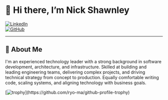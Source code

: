 # 👋 Hi there, I’m Nick Shawnley

[![LinkedIn](https://img.shields.io/badge/LinkedIn-Profile-blue?logo=linkedin&logoColor=white&link=https://www.linkedin.com/in/shawnley/)](https://www.linkedin.com/in/shawnley/)  
[![GitHub](https://img.shields.io/badge/GitHub-@Shawnley-black?logo=github&logoColor=white&link=https://github.com/Shawnley)](https://github.com/Shawnley)

---

## 🔎 About Me

I'm an experienced technology leader with a strong background in software development, architecture, and infrastructure. Skilled at building and leading engineering teams, delivering complex projects, and driving technical strategy from concept to production. Equally comfortable writing code, scaling systems, and aligning technology with business goals. 

[![trophy]([https://github-profile-trophy.vercel.app/?username=ryo-ma&theme=onedark](https://github-profile-trophy.vercel.app/?username=shawnley&rank=-C,-B,-?&theme=onedark))](https://github.com/ryo-ma/github-profile-trophy)
